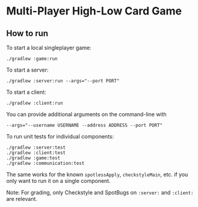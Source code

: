 # Multi-Player High-Low Card Game

## How to run

To start a local singleplayer game:

```
./gradlew :game:run
```

To start a server:

```
./gradlew :server:run --args="--port PORT"
```

To start a client:

```
./gradlew :client:run
```

You can provide additional arguments on the command-line with

```
--args="--username USERNAME --address ADDRESS --port PORT"
```

To run unit tests for individual components:

```
./gradlew :server:test
./gradlew :client:test
./gradlew :game:test
./gradlew :communication:test
```

The same works for the known `spotlessApply`, `checkstyleMain`, etc. if you only want to run it on a single component.

Note: For grading, only Checkstyle and SpotBugs on `:server:` and `:client:` are relevant.
